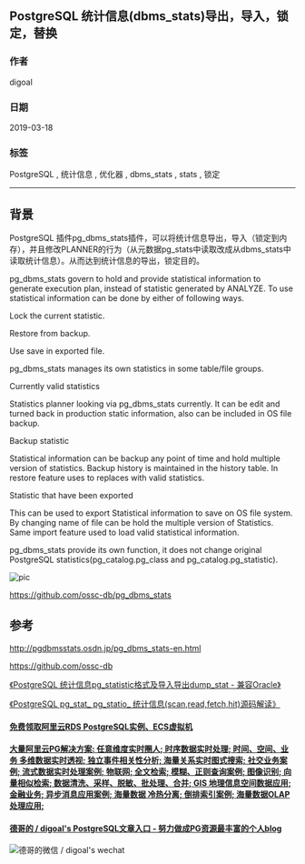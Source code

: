 ## PostgreSQL 统计信息(dbms_stats)导出，导入，锁定，替换  
      
### 作者      
digoal      
      
### 日期      
2019-03-18      
      
### 标签      
PostgreSQL , 统计信息 , 优化器 , dbms_stats , stats , 锁定  
      
----      
      
## 背景  
PostgreSQL 插件pg_dbms_stats插件，可以将统计信息导出，导入（锁定到内存），并且修改PLANNER的行为（从元数据pg_stats中读取改成从dbms_stats中读取统计信息）。从而达到统计信息的导出，锁定目的。  
  
pg_dbms_stats govern to hold and provide statistical information to generate execution plan, instead of statistic generated by ANALYZE. To use statistical information can be done by either of following ways.  
  
Lock the current statistic.  
  
Restore from backup.  
  
Use save in exported file.  
  
pg_dbms_stats manages its own statistics in some table/file groups.  
  
Currently valid statistics  
  
Statistics planner looking via pg_dbms_stats currently. It can be edit and turned back in production static information, also can be included in OS file backup.  
  
Backup statistic  
  
Statistical information can be backup any point of time and hold multiple version of statistics. Backup history is maintained in the history table. In restore feature uses to replaces with valid statistics.  
  
Statistic that have been exported  
  
This can be used to export Statistical information to save on OS file system. By changing name of file can be hold the multiple version of Statistics. Same import feature used to load valid statistical information.  
  
pg_dbms_stats provide its own function, it does not change original PostgreSQL statistics(pg_catalog.pg_class and pg_catalog.pg_statistic).  
  
![pic](20190318_06_pic_001.png)  
  
https://github.com/ossc-db/pg_dbms_stats  
  
## 参考  
http://pgdbmsstats.osdn.jp/pg_dbms_stats-en.html  
  
https://github.com/ossc-db  
  
[《PostgreSQL 统计信息pg_statistic格式及导入导出dump_stat - 兼容Oracle》](../201710/20171030_02.md)    
  
[《PostgreSQL pg_stat_ pg_statio_ 统计信息(scan,read,fetch,hit)源码解读》](../201610/20161018_03.md)    
  
     
  
      
      
      
      
  
  
  
  
  
  
  
  
  
  
  
  
  
  
  
  
  
  
  
  
  
  
  
  
  
  
  
  
#### [免费领取阿里云RDS PostgreSQL实例、ECS虚拟机](https://www.aliyun.com/database/postgresqlactivity "57258f76c37864c6e6d23383d05714ea")
  
  
#### [大量阿里云PG解决方案: 任意维度实时圈人; 时序数据实时处理; 时间、空间、业务 多维数据实时透视; 独立事件相关性分析; 海量关系实时图式搜索; 社交业务案例; 流式数据实时处理案例; 物联网; 全文检索; 模糊、正则查询案例; 图像识别; 向量相似检索; 数据清洗、采样、脱敏、批处理、合并; GIS 地理信息空间数据应用; 金融业务; 异步消息应用案例; 海量数据 冷热分离; 倒排索引案例; 海量数据OLAP处理应用;](https://yq.aliyun.com/topic/118 "40cff096e9ed7122c512b35d8561d9c8")
  
  
#### [德哥的 / digoal's PostgreSQL文章入口 - 努力做成PG资源最丰富的个人blog](https://github.com/digoal/blog/blob/master/README.md "22709685feb7cab07d30f30387f0a9ae")
  
  
![德哥的微信 / digoal's wechat](../pic/digoal_weixin.jpg "f7ad92eeba24523fd47a6e1a0e691b59")
  

